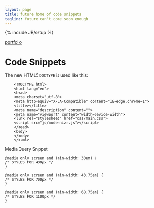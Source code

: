 ```yaml
---
layout: page
title: future home of code snippets
tagline: future can't come soon enough
---
```

{% include JB/setup %}

[portfolio](http://russgossett.com)

# Code Snippets

The new HTML5 `DOCTYPE` is used like this:

```
    <!DOCTYPE html>
    <html lang="en">
    <head>
    <meta charset="utf-8">
    <meta http-equiv="X-UA-Compatible" content="IE=edge,chrome=1">
    <title></title>
    <meta name="description" content="">
    <meta name="viewport" content="width=device-width">
    <link rel="stylesheet" href="css/main.css">
    <script src="js/modernizr.js"></script>
    </head>
    <body>
    </body>
    </html>
```

Media Query Snippet

    @media only screen and (min-width: 30em) {
    /* STYLES FOR 480px */
    }

    @media only screen and (min-width: 43.75em) {
    /* STYLES FOR 700px */
    }

    @media only screen and (min-width: 68.75em) {
    /* STYLES FOR 1100px */
    }





